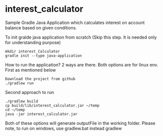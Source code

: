 # interest_calculator
Sample Gradle Java Application which calculates interest on account balance based on given conditions.

To init gralde java application from scratch (Skip this step. It is needed only for understanding purpose)

    mkdir interest_Calculator
    gradle init --type java-application
    
How to run the application?  2 ways are there. Both options are for linux env. First as mentioned below

    Download the project from github
    ./gradlew run
    
Second approach to run

    ./gradlew build
    cp build/lib/interest_calculator.jar ~/temp
    cd ~/temp
    java -jar interest_calculator.jar
    
Both of these options will generate outputFile in the working folder. Please note, to run on windows, use gradlew.bat instead gradlew
  
